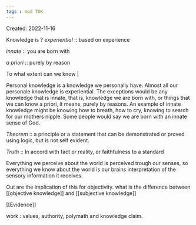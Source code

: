 ```yaml
---
tags : mod TOK
---
```

Created: 2022-11-16 

Knowledge is 
?
*experiential* :: based on experience  
<!--SR:!2023-01-19,8,250-->
*innate* ::   you are born with
<!--SR:!2023-02-08,21,270-->
*a priori* :: purely by reason 
<!--SR:!2023-01-20,9,250-->

To what extent can we know | 

Personal knowledge is a knowledge we personally have. Almost all our personale knowledge is experiential. The exceptions would be any knowledge that is innate, that is, knowledge we are born with, or things that we can know a priori, it means, purely by reasons. An example of innate knowledge might be knowing how to breath, how to cry, knowing to search for our mothers nipple. 
Some people would say we are born with an innate sense of God. 

*Theorem* :: a principle or a statement that can be demonstrated or proved using logic, but is not self evident.
<!--SR:!2023-03-11,59,230-->

*Truth* :: In accord with fact or reality, or faithfulness to a standard
<!--SR:!2023-01-17,6,210-->

Everything we perceive about the world is perceived trough our senses, so everything we know about the world is our brains interpretation of the sensory information it receives. 

Out are the implication of this for objectivity. 
what is the difference between [[objective knowledge]] and [[subjective knowledge]] 

[[Evidence]] 

work : values, authority, polymath and knowledge claim.